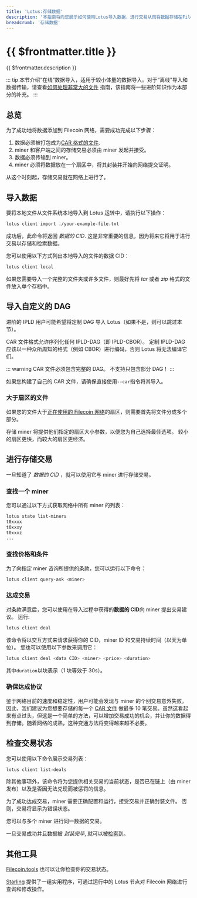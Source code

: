 ```yaml
---
title: 'Lotus:存储数据'
description: '本指南将向您展示如何使用Lotus导入数据，进行交易从而将数据存储在Filecoin网络上。'
breadcrumb: '存储数据'
---
```


# {{ $frontmatter.title }}

{{ $frontmatter.description }}

::: tip
本节介绍“在线”数据导入，适用于较小体量的数据导入。对于“离线”导入和数据传输，请查看[如何处理非常大的文件](very-large-files.md) 指南，该指南将一些进阶知识作为本部分的补充。
:::

## 总览

为了成功地将数据添加到 Filecoin 网络，需要成功完成以下步骤：

1. 数据必须被打包成为[CAR 格式的文件](https://github.com/ipld/specs/blob/master/block-layer/content-addressable-archives.md).
2. miner 和客户端之间的存储交易必须由 miner 发起并接受。
3. 数据必须传输到 miner。
4. miner 必须将数据放在一个扇区中，将其封装并开始向网络提交证明。

从这个时刻起，存储交易就在网络上进行了。

## 导入数据

要将本地文件从文件系统本地导入到 Lotus 运转中，请执行以下操作：

```sh
lotus client import ./your-example-file.txt
```

成功后，此命令将返回 _数据的 CID_. 这是非常重要的信息，因为将来它将用于进行交易以存储和检索数据。

您可以使用以下方式列出本地导入的文件的数据 CID：

```sh
lotus client local
```

如果您需要导入一个完整的文件夹或许多文件，则最好先将 _tar_ 或者 _zip_ 格式的文件放入单个存档中。

## 导入自定义的 DAG

进阶的 IPLD 用户可能希望将定制 DAG 导入 Lotus（如果不是，则可以跳过本节）。

CAR 文件格式允许序列化任何 IPLD-DAG（即 IPLD-CBOR）。 定制 IPLD-DAG 应该以一种众所周知的格式（例如 CBOR）进行编码，否则 Lotus 将无法编译它们。

::: warning
CAR 文件必须包含完整的 DAG。 不支持只包含部分 DAG！
:::

如果您构建了自己的 CAR 文件，请确保直接使用`--car`指令将其导入。

### 大于扇区的文件

如果您的文件大于[正在使用的 Filecoin 网络](https://network.filecoin.io)的扇区，则需要首先将文件分成多个部分。

存储 miner 将提供他们指定的扇区大小参数，以便您为自己选择最佳选项。 较小的扇区更快，而较大的扇区更经济。

## 进行存储交易

一旦知道了 _数据的 CID_ ，就可以使用它与 miner 进行存储交易。

### 查找一个 miner

您可以通过以下方式获取网络中所有 miner 的列表：

```sh
lotus state list-miners
t0xxxx
t0xxxy
t0xxxz
...
```

### 查找价格和条件

为了向指定 miner 咨询所提供的条款，您可以运行以下命令：

```sh
lotus client query-ask <miner>
```

### 达成交易

对条款满意后，您可以使用在导入过程中获得的**数据的 CID**向 miner 提出交易建议。 运行:

```sh
lotus client deal
```

该命令将以交互方式来请求获得你的 CID，miner ID 和交易持续时间（以天为单位）。 您也可以使用以下参数来调用它：

```sh
lotus client deal <data CID> <miner> <price> <duration>
```

其中`duration`以块表示（1 块等效于 30s）。

### 确保达成协议

鉴于网络目前的速度和稳定性，用户可能会发现与 miner 的个别交易意外失败。因此，我们建议为您想要存储的每一个 [CAR 文件](https://github.com/ipld/specs/blob/master/block-layer/content-addressable-archives.md) 做最多 10 笔交易。虽然这看起来有点过头，但这是一个简单的方法，可以增加交易成功的机会，并让你的数据得到存储。随着网络的成熟，这种变通方法将变得越来越不必要。

## 检查交易状态

您可以使用以下命令展示交易列表：

```sh
lotus client list-deals
```

除其他事项外，该命令将为您提供相关交易的当前状态，是否已在链上（由 miner 发布）以及是否因无法兑现而被惩罚的信息。

为了成功达成交易，miner 需要正确配置和运行，接受交易并正确封装文件。 否则，交易将显示为错误状态。

您可以与多个 miner 进行同一数据的交易。

一旦交易成功并且数据被 _封装完毕_, 就可以被[检索](retrieve-data.md)到。

## 其他工具

[Filecoin.tools](https://filecoin.tools/) 也可以让你检查你的交易状态。

[Starling](https://github.com/filecoin-project/starling) 提供了一组实用程序，可通过运行中的 Lotus 节点对 Filecoin 网络进行查询和修改操作。
